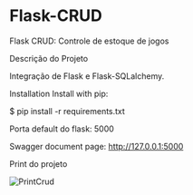 # Flask-CRUD
 Flask CRUD: Controle de estoque de jogos

Descrição do Projeto 

Integração de Flask e Flask-SQLalchemy.

Installation
Install with pip:

$ pip install -r requirements.txt

Porta default do flask: 5000

Swagger document page: http://127.0.0.1:5000

Print do projeto


![PrintCrud](https://user-images.githubusercontent.com/80118088/185267551-d4057a82-8149-4aff-945a-ae938418da55.PNG)
